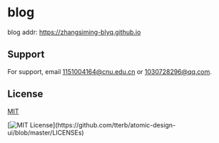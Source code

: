 
# blog

blog addr: https://zhangsiming-blyq.github.io

## Support

For support, email 1151004164@cnu.edu.cn or 1030728296@qq.com.


## License

[MIT](https://choosealicense.com/licenses/mit/)



[![MIT License](https://img.shields.io/apm/l/atomic-design-ui.svg?)](https://github.com/tterb/atomic-design-ui/blob/master/LICENSEs)


